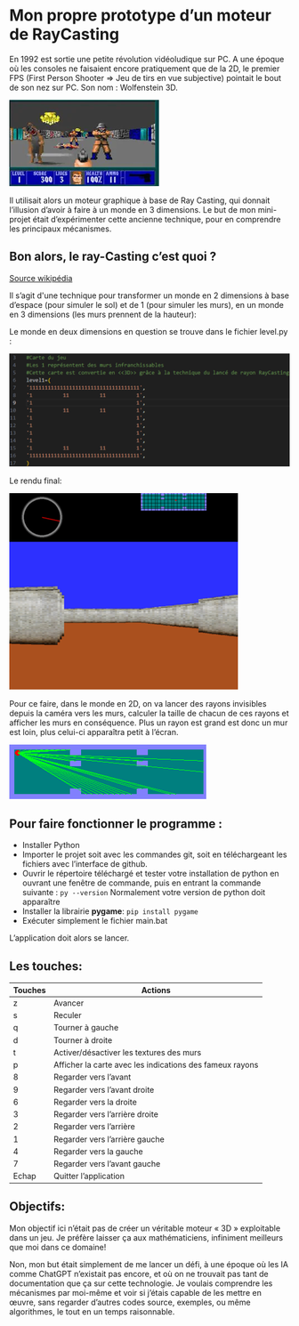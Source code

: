# Mon propre prototype d’un moteur de RayCasting

En 1992 est sortie une petite révolution vidéoludique sur PC. A une époque où les consoles ne faisaient encore pratiquement que de la 2D, le premier FPS (First Person Shooter => Jeu de tirs en vue subjective) pointait le bout de son nez sur PC. Son nom : Wolfenstein 3D.

![Wolfenstein](./assets/pourDescription/Wolfenstein3D.webp)

Il utilisait alors un moteur graphique à base de Ray Casting, qui donnait l’illusion d’avoir à faire à un monde en 3 dimensions.
Le but de mon mini-projet était d’expérimenter cette ancienne technique, pour en comprendre les principaux mécanismes.

## Bon alors, le ray-Casting c’est quoi ?
[Source wikipédia](https://fr.wikipedia.org/wiki/Raycasting)

Il s’agit d'une technique pour transformer un monde en 2 dimensions à base d’espace (pour simuler le sol) et de 1 (pour simuler les murs), en un monde en 3 dimensions (les murs prennent de la hauteur): 

Le monde en deux dimensions en question se trouve dans le fichier level.py :

![Principe](./assets/pourDescription/Principe-1.png)

Le rendu final:

![Rendu final](./assets/pourDescription/renduFinal.png)

Pour ce faire, dans le monde en 2D, on va lancer des rayons invisibles depuis la caméra vers les murs, calculer la taille de chacun de ces rayons et afficher les murs en conséquence.
Plus un rayon est grand est donc un mur est loin, plus celui-ci apparaîtra petit à l’écran. 

![Principe suite](./assets/pourDescription/Principe-2.png)

## Pour faire fonctionner le programme :
- Installer Python
- Importer le projet soit avec les commandes git, soit en téléchargeant les fichiers avec l’interface de github.
- Ouvrir le répertoire téléchargé et tester votre installation de python en ouvrant une fenêtre de commande, puis en entrant la commande suivante : `py --version` 
Normalement votre version de python doit apparaître
- Installer la librairie **pygame**: `pip install pygame`
- Exécuter simplement le fichier main.bat

L’application doit alors se lancer.

## Les touches:

|Touches |Actions|
|----------------------------------|----------------------------------|
|z	|Avancer|
|s	|Reculer|
|q	|Tourner à gauche|
|d	|Tourner à droite|
|t	|Activer/désactiver les textures des murs|
|p	|Afficher la carte avec les indications des fameux rayons|
|8	|Regarder vers l’avant|
|9	|Regarder vers l’avant droite|
|6	|Regarder vers la droite|
|3	|Regarder vers l’arrière droite|
|2	|Regarder vers l’arrière|
|1	|Regarder vers l’arrière gauche|
|4	|Regarder vers la gauche|
|7	|Regarder vers l’avant gauche|
|Echap	|Quitter l’application|

## Objectifs:
Mon objectif ici n’était pas de créer un véritable moteur « 3D » exploitable dans un jeu. Je préfère laisser ça aux mathématiciens, infiniment meilleurs que moi dans ce domaine!

Non, mon but était simplement de me lancer un défi, à une époque où les IA comme ChatGPT n’existait pas encore, et où on ne trouvait pas tant de documentation que ça sur cette technologie. Je voulais comprendre les mécanismes par moi-même et voir si j’étais capable de les mettre en œuvre, sans regarder d’autres codes source, exemples, ou même algorithmes, le tout en un temps raisonnable.
